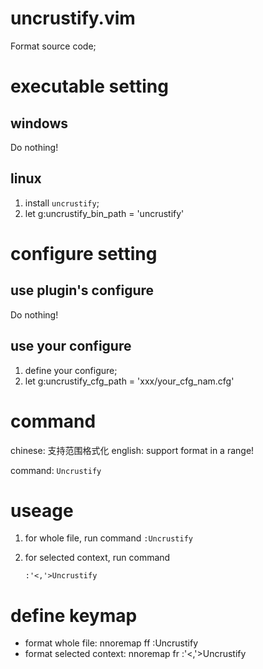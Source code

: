 # uncrustify.vim
Format source code;

# executable setting
## windows
Do nothing!

## linux
1. install `uncrustify`;
2. let g:uncrustify_bin_path = 'uncrustify'

# configure setting
## use plugin's configure
Do nothing!
## use your configure
1. define your configure;
2. let g:uncrustify_cfg_path = 'xxx/your_cfg_nam.cfg'

# command
chinese: 支持范围格式化
english: support format in a range!

command: `Uncrustify`

# useage
1. for whole file, run command
    `:Uncrustify`

2. for selected context, run command
    ```
    :'<,'>Uncrustify
    ```

# define keymap
* format whole file: nnoremap <Leader>ff :Uncrustify<CR>
* format selected context: nnoremap <Leader>fr :'<,'>Uncrustify<CR>
